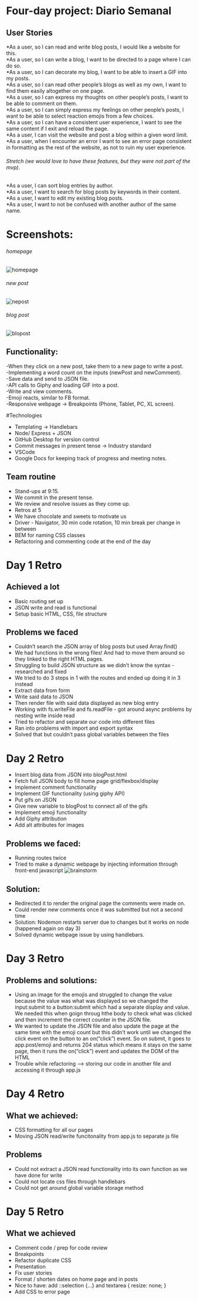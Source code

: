 
# Four-day project: Diario Semanal

## User Stories

*As a user, so I can read and write blog posts, I would like a website for this.  
*As a user, so I can write a blog, I want to be directed to a page where I can do so.  
*As a user, so I can decorate my blog, I want to be able to insert a GIF into my posts.  
*As a user, so I can read other people’s blogs as well as my own, I want to find them easily altogether on one page.  
*As a user, so I can express my thoughts on other people’s posts, I want to be able to comment on them.  
*As a user, so I can simply express my feelings on other people’s posts, I want to be able to select reaction emojis from a few choices.  
*As a user, so I can have a consistent user experience, I want to see the same content if I exit and reload the page.  
*As a user, I can visit the website and post a blog within a given word limit.  
*As a user, when I encounter an error I want to see an error page consistent in formatting as the rest of the website, as not to ruin my user experience.   
  
  
  
###### *Stretch (we would love to have these features, but they were not part of the mvp).*  
*As a user, I can sort blog entries by author.   
*As a user, I want to search for blog posts by keywords in their content.   
*As a user, I want to edit my existing blog posts.  
*As a user, I want to not be confused with another author of the same name.   

# Screenshots: 
###### homepage
![homepage](/homePage.jpg) 
###### new post
![nepost](/newPost.jpg) 
###### blog post
![blopost](/blogPost.jpg) 



## Functionality:  
-When they click on a new post, take them to a new page to write a post.  
-Implementing a word count on the inputs (newPost and newComment).   
-Save data and send to JSON file.   
-API calls to Giphy and loading GIF into a post.  
-Write and view comments.  
-Emoji reacts, similar to FB format.     
-Responsive webpage -> Breakpoints (Phone, Tablet, PC, XL screen).  

#Technologies
- Templating -> Handlebars
- Node/ Express + JSON
- GitHub Desktop for version control
- Commit messages in present tense -> Industry standard
- VSCode
- Google Docs for keeping track of progress and meeting notes. 



## Team routine
- Stand-ups at 9:15.  
- We commit in the present tense.   
- We review and resolve issues as they come up.   
- Retros at 5
- We have chocolate and sweets to motivate us
- Driver - Navigator, 30 min code rotation, 10 min break per change in between
- BEM for naming CSS classes
- Refactoring and commenting code at the end of the day

# Day 1 Retro
## Achieved a lot
- Basic routing set up
- JSON write and read is functional
- Setup basic HTML, CSS, file structure
## Problems we faced
- Couldn’t search the JSON array of blog posts but used Array.find()
- We had functions in the wrong files! And had to move them around so they linked to the right HTML pages.
- Struggling to build JSON structure as we didn’t know the syntax - researched and fixed
- We tried to do 3 steps in 1 with the routes and ended up doing it in 3 instead
- Extract data from form
- Write said data to JSON
- Then render file with said data displayed as new blog entry
- Working with fs.writeFile and fs.readFile - got around async problems by nesting write inside read
- Tried to refactor and separate our code into different files
- Ran into problems with import and export syntax
- Solved that but couldn’t pass global variables between the files


# Day 2 Retro 

- Insert blog data from JSON into blogPost.html
- Fetch full JSON body to fill home page grid/flexbox/display
- Implement comment functionality
- Implement GIF functionality (using giphy API)
- Put gifs on JSON
- Give new variable to blogPost to connect all of the gifs
- Implement emoji functionality
- Add Giphy attribution
- Add alt attributes for images
## Problems we faced:
- Running routes twice
- Tried to make a dynamic webpage by injecting information through front-end javascript
![brainstorm](public/images/routing.JPG)
 ## Solution: 
- Redirected it to render the original page the comments were made on.
- Could render new comments once it was submitted but not a second time 
- Solution: Nodemon restarts server due to changes but it works on node (happened again on day 3)
- Solved dynamic webpage issue by using handlebars. 

# Day 3 Retro
## Problems and solutions:
- Using an image for the emojis and struggled to change the value because the value was what was displayed so we changed the input:submit to a button:submit which had a separate display and value. We needed this when goign throug hthe body to check what was clicked and then increment the correct counter in the JSON file.  
- We wanted to update the JSON file and also update the page at the same time with the emoji count but this didn’t work until we changed the click event on the button to an on(“click”) event. So on submit, it goes to app.post/emoji and returns 204 status which means it stays on the same page, then it runs the on(“click”) event and updates the DOM of the HTML
- Trouble while refactoring --> storing our code in another file and accessing it through app.js 

# Day 4 Retro 
## What we achieved: 
- CSS formatting for all our pages 
- Moving JSON read/write funcitonality from app.js to separate js file
## Problems 
- Could not extract a JSON read functionality into its own function as we have done for write
- Could not locate css files through handlebars 
- Could not get around global variable storage method

# Day 5 Retro 
## What we achieved 
- Comment code / prep for code review
- Breakpoints
- Refactor duplicate CSS
- Presentation
- Fix user stories
- Format / shorten dates on home page and in posts
- Nice to have: add ::selection {...} and textarea { resize: none; }
- Add CSS to error page


